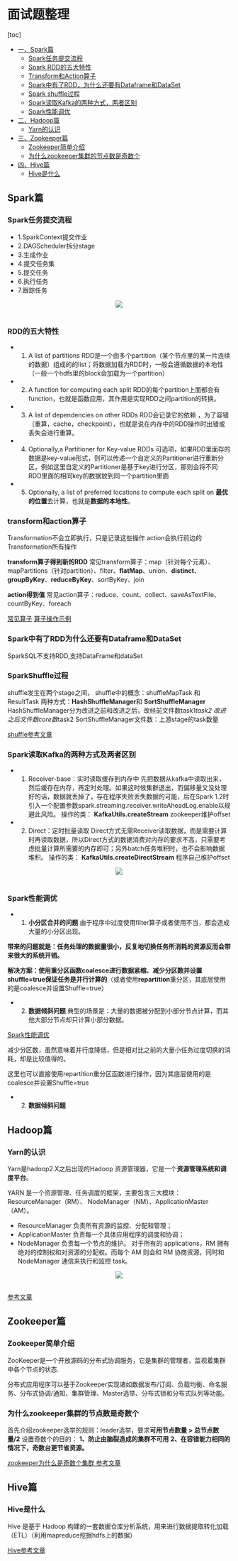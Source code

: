 # 面试题整理
[toc]

<!-- GFM-TOC -->
* [一、Spark篇](#Spark篇)
    * [Spark任务提交流程](#Spark任务提交流程)
    * [Spark RDD的五大特性](#RDD的五大特性)
    * [Transform和Action算子](#Transform和Action算子) 
    * [Spark中有了RDD，为什么还要有Dataframe和DataSet](#Spark中有了RDD为什么还要有Dataframe和DataSet)
    * [Spark shuffle过程](#SparkShuffle过程)
    * [Spark读取Kafka的两种方式，两者区别](#Spark读取Kafka的两种方式及两者区别)
    * [Spark性能调优](#Spark性能调优)
 * [二、Hadoop篇](#Hadoop篇)
     * [Yarn的认识](#Yarn的认识)
 * [三、Zookeeper篇](#Zookeeper篇)
   * [Zookeeper简单介绍](#Zookeeper简单介绍)
   * [为什么zookeeper集群的节点数是奇数个](#为什么zookeeper集群的节点数是奇数个)
 * [四、Hive篇](#Hive篇) 
   * [Hive是什么](#Hive是什么)
<!-- GFM-TOC -->

## Spark篇
### Spark任务提交流程
- 1.SparkContext提交作业
- 2.DAGScheduler拆分stage
- 3.生成作业
- 4.提交任务集
- 5.提交任务
- 6.执行任务
- 7.跟踪任务

<div align="center"> <img src="picture/%E4%BB%BB%E5%8A%A1%E8%B0%83%E5%BA%A6%E6%80%BB%E4%BD%93%E8%AF%A0%E9%87%8A.jpg"/> </div><br>


### RDD的五大特性
   - 1. A list of partitions
   RDD是一个由多个partition（某个节点里的某一片连续的数据）组成的的list；将数据加载为RDD时，一般会遵循数据的本地性（一般一个hdfs里的block会加载为一个partition）
   - 2. A function for computing each split
   RDD的每个partition上面都会有function，也就是函数应用，其作用是实现RDD之间partition的转换。
   - 3. A list of dependencies on other RDDs
    RDD会记录它的依赖 ，为了容错（重算，cache，checkpoint），也就是说在内存中的RDD操作时出错或丢失会进行重算。
  - 4. Optionally,a Partitioner for Key-value RDDs
  可选项，如果RDD里面存的数据是key-value形式，则可以传递一个自定义的Partitioner进行重新分区，例如这里自定义的Partitioner是基于key进行分区，那则会将不同RDD里面的相同key的数据放到同一个partition里面
  - 5. Optionally, a list of preferred locations to compute each split on
    **最优的位置**去计算，也就是**数据的本地性**。

### transform和action算子
Transformation不会立即执行，只是记录这些操作 
action会执行前边的Transformation所有操作

**transform算子得到新的RDD**
常见transform算子：map（针对每个元素）、mapPartitions（针对partition）、filter、**flatMap**、union、**distinct**、**groupByKey**、**reduceByKey**、sortByKey、join

**action得到值**
常见action算子：reduce、count、collect、saveAsTextFile、countByKey、foreach

[常见算子](https://my.oschina.net/134596/blog/3037972)
[算子操作示例](https://blog.csdn.net/huozi07/article/details/50133259)

### Spark中有了RDD为什么还要有Dataframe和DataSet
SparkSQL不支持RDD,支持DataFrame和dataSet


### SparkShuffle过程
shuffle发生在两个stage之间，
shuffle中的概念：shuffleMapTask 和 ResultTask
两种方式：**HashShuffleManager**和 **SortShuffleManager**
HashShuffleManager分为改进之前和改进之后，改经前文件数task1*task2
改进之后文件数core数*task2
SortShuffleManager文件数：上游stage的task数量

[shuffle参考文章](https://blog.csdn.net/quitozang/article/details/80904040)


### Spark读取Kafka的两种方式及两者区别
- 1.  Receiver-base：实时读取缓存到内存中
先把数据从kafka中读取出来，然后缓存在内存，再定时处理。如果这时候集群退出，而偏移量又没处理好的话，数据就丢掉了，存在程序失败丢失数据的可能，后在Spark 1.2时引入一个配置参数spark.streaming.receiver.writeAheadLog.enable以规避此风险。
操作的类： **KafkaUtils.createStream**
zookeeper维护offset
- 2.  Direct：定时批量读取
Direct方式无需Receiver读取数据，而是需要计算时再读取数据，所以Direct方式的数据消费对内存的要求不高，只需要考虑批量计算所需要的内存即可；另外batch任务堆积时，也不会影响数据堆积。
  操作的类： **KafkaUtils.createDirectStream**
  程序自己维护offset
  

<div align="center"> <img src="picture/Kafka%E7%BB%93%E5%90%88Streaming%E7%9A%84%E4%B8%A4%E7%A7%8D%E6%96%B9%E5%BC%8F.png"/> </div><br>

### Spark性能调优
* 1. **小分区合并的问题**
由于程序中过度使用filter算子或者使用不当，都会造成大量的小分区出现。

**带来的问题就是：任务处理的数据量很小，反复地切换任务所消耗的资源反而会带来很大的系统开销。**

**解决方案：使用重分区函数coalesce进行数据紧缩、减少分区数并设置shuffle=true保证任务是并行计算的**（或者使用**repartition**重分区，其底层使用的是coalesce并设置Shuffle=true）

* 2. **数据倾斜问题**
典型的场景是：大量的数据被分配到小部分节点计算，而其他大部分节点却只计算小部分数据。

[Spark性能调优](https://www.cnblogs.com/jchubby/p/5449373.html)


减少分区数，虽然意味着并行度降低，但是相对比之前的大量小任务过度切换的消耗，却是比较值得的。

这里也可以直接使用repartition重分区函数进行操作，因为其底层使用的是coalesce并设置Shuffle=true


* 2. **数据倾斜问题**

## Hadoop篇

### Yarn的认识
Yarn是hadoop2.X之后出现的Hadoop 资源管理器，它是一个**资源管理系统和调度平台**。

YARN 是一个资源管理、任务调度的框架，主要包含三大模块：ResourceManager（RM）、
NodeManager（NM）、ApplicationMaster（AM）。
- ResourceManager 负责所有资源的监控、分配和管理；
- ApplicationMaster 负责每一个具体应用程序的调度和协调；
- NodeManager 负责每一个节点的维护。
对于所有的 applications，RM 拥有绝对的控制权和对资源的分配权。而每个 AM 则会和
RM 协商资源，同时和 NodeManager 通信来执行和监控 task。

<div align="center"> <img src="picture/Yarn%E6%9E%B6%E6%9E%84%E5%9B%BE.png"/> </div><br>

[参考文章](https://blog.csdn.net/qq_33624952/article/details/79341034)

## Zookeeper篇

### Zookeeper简单介绍
ZooKeeper是一个开放源码的分布式协调服务，它是集群的管理者，监视着集群中各个节点的状态.

分布式应用程序可以基于Zookeeper实现诸如数据发布/订阅、负载均衡、命名服务、分布式协调/通知、集群管理、Master选举、分布式锁和分布式队列等功能。

### 为什么zookeeper集群的节点数是奇数个
首先介绍zookeeper选举的规则：leader选举，要求**可用节点数量 > 总节点数量/2**
设置奇数个的目的：
**1、防止由脑裂造成的集群不可用**
**2、在容错能力相同的情况下，奇数台更节省资源。**

[zookeeper为什么是奇数个集群 参考文章](https://blog.csdn.net/u010476994/article/details/79806041)

## Hive篇

### Hive是什么
 Hive 是基于 Hadoop 构建的一套数据仓库分析系统，用来进行数据提取转化加载（ETL）（利用mapreduce挖掘hdfs上的数据）
 
[Hive参考文章](https://blog.csdn.net/francis_lzz/article/details/77720827)


